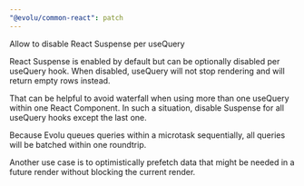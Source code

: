 ```yaml
---
"@evolu/common-react": patch
---
```


Allow to disable React Suspense per useQuery

React Suspense is enabled by default but can be optionally disabled
per useQuery hook. When disabled, useQuery will not stop rendering
and will return empty rows instead.

That can be helpful to avoid waterfall when using more than one
useQuery within one React Component. In such a situation, disable
Suspense for all useQuery hooks except the last one.

Because Evolu queues queries within a microtask sequentially, all
queries will be batched within one roundtrip.

Another use case is to optimistically prefetch data that might be
needed in a future render without blocking the current render.

